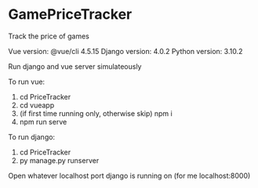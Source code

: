 # GamePriceTracker
Track the price of games

Vue version: @vue/cli 4.5.15
Django version: 4.0.2
Python version: 3.10.2

Run django and vue server simulateously

To run vue:
1. cd PriceTracker
2. cd vueapp
3. (if first time running only, otherwise skip) npm i
4. npm run serve

To run django:
1. cd PriceTracker
2. py manage.py runserver

Open whatever localhost port django is running on (for me localhost:8000)

